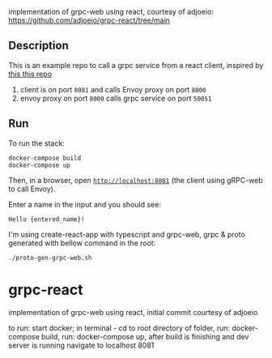 implementation of grpc-web using react, courtesy of adjoeio: https://github.com/adjoeio/grpc-react/tree/main

## Description

This is an example repo to call a grpc service from a react client, inspired by [this this repo](https://github.com/norbjd/grpc-web-nginx-envoy)

1. client is on port `8081` and calls Envoy proxy on port `8000`
2. envoy proxy on port `8000` calls grpc service on port `50051`

## Run

To run the stack:

```
docker-compose build
docker-compose up
```

Then, in a browser, open [`http://localhost:8081`](http://localhost:8081) (the client using gRPC-web to call Envoy).

Enter a name in the input and you should see:

```
Hello {entered_name}!
```

I'm using create-react-app with typescript and grpc-web, grpc & proto generated with bellow command in the root:

```
./proto-gen-grpc-web.sh
```
# grpc-react
implementation of grpc-web using react, initial commit courtesy of adjoeio

to run: 
start docker;
in terminal - 
cd to root directory of folder,
run: docker-compose build,
run: docker-compose up,
after build is finishing and dev server is running navigate to localhost 8081

